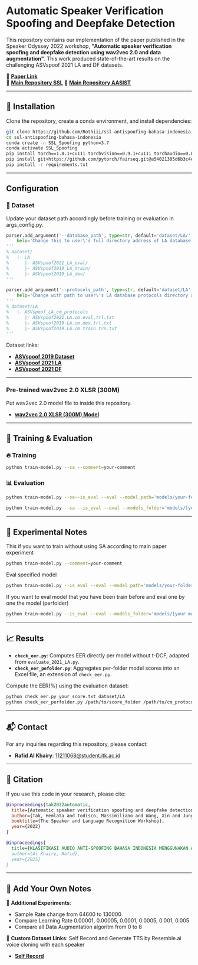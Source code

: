 # Automatic Speaker Verification Spoofing and Deepfake Detection

This repository contains our implementation of the paper published in the Speaker Odyssey 2022 workshop, **"Automatic speaker verification spoofing and deepfake detection using wav2vec 2.0 and data augmentation"**. This work produced state-of-the-art results on the challenging ASVspoof 2021 LA and DF datasets.

📄 **[Paper Link](https://arxiv.org/abs/2202.12233)**  
📂 **[Main Repository SSL](https://github.com/TakHemlata/SSL_Anti-spoofing.git)**
📂 **[Main Repository AASIST](https://github.com/clovaai/aasist)**

---

## 🚀 Installation

Clone the repository, create a conda environment, and install dependencies:

```bash
git clone https://github.com/Rothiii/ssl-antispoofing-bahasa-indonesia.git
cd ssl-antispoofing-bahasa-indonesia
conda create -n SSL_Spoofing python=3.7
conda activate SSL_Spoofing
pip install torch==1.8.1+cu111 torchvision==0.9.1+cu111 torchaudio==0.8.1 -f https://download.pytorch.org/whl/torch_stable.html
pip install git+https://github.com/pytorch/fairseq.git@a54021305d6b3c4c5959ac9395135f63202db8f1
pip install -r requirements.txt
```

---
## Configuration
### 📂 Dataset

Update your dataset path accordingly before training or evaluation in args_config.py.

```python
parser.add_argument('--database_path', type=str, default='dataset/LA/',
    help='Change this to user\'s full directory address of LA database (ASVspoof2019 for training & development, ASVspoof2021 for evaluation).')
'''
% dataset/
%   |- LA
%      |- ASVspoof2021_LA_eval/
%      |- ASVspoof2019_LA_train/
%      |- ASVspoof2019_LA_dev/
'''

parser.add_argument('--protocols_path', type=str, default='dataset/LA',
    help='Change with path to user\'s LA database protocols directory address')
'''
% dataset/LA
%   |- ASVspoof_LA_cm_protocols
%      |- ASVspoof2021.LA.cm.eval.trl.txt
%      |- ASVspoof2019.LA.cm.dev.trl.txt 
%      |- ASVspoof2019.LA.cm.train.trn.txt
'''
```

Dataset links:
- **[ASVspoof 2019 Dataset](https://datashare.is.ed.ac.uk/handle/10283/3336)**
- **[ASVspoof 2021 LA](https://zenodo.org/record/4837263#.YnDIinYzZhE)**
- **[ASVspoof 2021 DF](https://zenodo.org/record/4835108#.YnDIb3YzZhE)**

---

### Pre-trained wav2vec 2.0 XLSR (300M)

Put wav2vec 2.0 model file to inside this repository.

- **[wav2vec 2.0 XLSR (300M) Model](https://github.com/pytorch/fairseq/tree/main/examples/wav2vec/xlsr)**

---

## 🎯 Training & Evaluation

### 🔥 Training

```bash
python train-model.py --sa --comment=your-comment
```

### 📊 Evaluation

```bash
python train-model.py --sa--is_eval --eval --model_path='models/your-folder/your-model.pth' --eval_output='scores/your-result.txt'

python train-model.py --sa --is_eval --eval --models_folder='models/[your models]/' --eval_output='score_indo/[folder output]'
```


---

## 📌 Experimental Notes

This if you want to train without using SA according to main paper experiment
```bash
python train-model.py --comment=your-comment
```

Eval specified model 
```bash
python train-model.py --is_eval --eval --model_path='models/your-folder/your-model.pth' --eval_output='scores/your-result.txt'
```

If you want to eval model that you have been train before and eval one by one the model (perfolder)
```bash
python train-model.py --is_eval --eval --models_folder='models/[your models]/' --eval_output='score_indo/[folder output]'
```

---

## 📈 Results
- **`check_eer.py`**: Computes EER directly per model without t-DCF, adapted from `evaluate_2021_LA.py`.
- **`check_eer_pefolder.py`**: Aggregates per-folder model scores into an Excel file, an extension of `check_eer.py`.

Compute the EER(%) using the evaluation dataset:
```bash
python check_eer.py your_score.txt dataset/LA
python check_eer_perfolder.py /path/to/score_folder /path/to/cm_protocols
```

---

## 📬 Contact

For any inquiries regarding this repository, please contact:
- **Rafid Al Khairy**: 11211068@student.itk.ac.id

---

## 📖 Citation

If you use this code in your research, please cite:

```bibtex
@inproceedings{tak2022automatic,
  title={Automatic speaker verification spoofing and deepfake detection using wav2vec 2.0 and data augmentation},
  author={Tak, Hemlata and Todisco, Massimiliano and Wang, Xin and Jung, Jee-weon and Yamagishi, Junichi and Evans, Nicholas},
  booktitle={The Speaker and Language Recognition Workshop},
  year={2022}
}
```

```bibtex
@inproceedings{
  title={KLASIFIKASI AUDIO ANTI-SPOOFING BAHASA INDONESIA MENGGUNAKAN AASIST DAN WAV2VEC 2.0 DENGAN AUGMENTASI DATA},
  author={Al Khairy, Rafid},
  year={2025}
}
```

---

## 📝 Add Your Own Notes
📌 **Additional Experiments**: 
- Sample Rate change from 64600 to 130000
- Compare Learning Rate 0.00001, 0.00005, 0.0001, 0.0005, 0.001, 0.005
- Compare all Data Augmentation algoritm from 0 to 8 

📌 **Custom Dataset Links**:
Self Record and Generate TTS by Resemble.ai voice cloning with each speaker
- **[Self Record]()**
